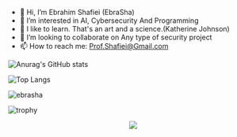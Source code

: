 - 👋 Hi, I’m Ebrahim Shafiei (EbraSha) 
- 👀 I’m interested in AI, Cybersecurity And Programming
- 🌱 I like to learn. That's an art and a science.(Katherine Johnson)
- 💞️ I’m looking to collaborate on Any type of security project
- 📫 How to reach me: Prof.Shafiei@Gmail.com

![Anurag's GitHub stats](https://github-readme-stats.vercel.app/api?username=ebrasha&show_icons=true&theme=transparent)

![Top Langs](https://github-readme-stats.vercel.app/api/top-langs/?username=ebrasha&hide_progress=true)



<p><img align="center" src="https://github-readme-streak-stats.herokuapp.com/?user=ebrasha&" alt="ebrasha" /></p>

 

![trophy](https://github-profile-trophy.vercel.app/?username=ebrasha)
<p align="center">
  <a href="https://skillicons.dev">
    <img src="https://skillicons.dev/icons?i=c,cs,php,powershell,bash,cpp,django,git,go,java,kubernetes,laravel,mysql,postgres,postman,py,js,html,css,bsd,linux,tailwind,unity,webpack,wordpress,arduino,raspberrypi,redux,react,nextjs,nginx,sqlite,nodejs,gitlab,github,electron,docker,bootstrap,qt,regex,kotlin,visualstudio" />
  </a>
</p>
